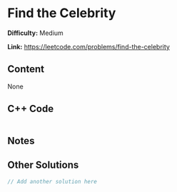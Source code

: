 # Find the Celebrity

**Difficulty:** Medium

**Link:** https://leetcode.com/problems/find-the-celebrity

## Content

None

## C++ Code

```cpp

```
## Notes

<!--
Add your notes here.

-->
## Other Solutions

```cpp
// Add another solution here
```
